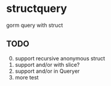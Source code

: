 # structquery
gorm query with struct


## TODO

0. support recursive anonymous struct
1. support and/or with slice?
2. support and/or in Queryer
3. more test
